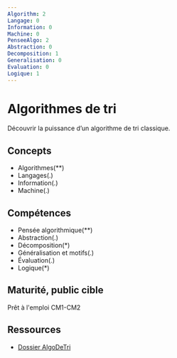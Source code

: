 ```yaml
---
Algorithm: 2
Langage: 0
Information: 0
Machine: 0
PenseeAlgo: 2
Abstraction: 0
Decomposition: 1
Generalisation: 0
Evaluation: 0
Logique: 1
---
```


# Algorithmes de tri
Découvrir la puissance d’un algorithme de tri classique.
## Concepts
* Algorithmes(\*\*)
* Langages(.)
* Information(.)
* Machine(.)
## Compétences
* Pensée algorithmique(\*\*)
* Abstraction(.)
* Décomposition(\*)
* Généralisation et motifs(.)
* Évaluation(.)
* Logique(\*)
## Maturité, public cible
Prêt à l'emploi
CM1-CM2
## Ressources
* [Dossier AlgoDeTri](https://github.com/InfoSansOrdi/pedago-rennes/tree/master/AlgoDeTri)
